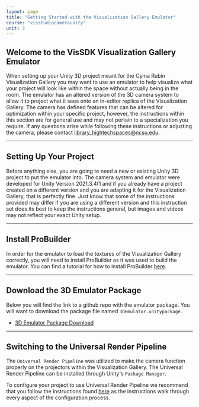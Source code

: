 ```yaml
---
layout: page
title: "Getting Started with the Visualization Gallery Emulator"
course: "visstudiocameraunity"
unit: 3
---
```


## Welcome to the VisSDK Visualization Gallery Emulator

When setting up your Unity 3D project meant for the Cyma Rubin Visualization Gallery you may want to use an emulator to help visualize what your project will look like within the space without actually being in the room. The emulator has an altered version of the 3D camera system to allow it to project what it sees onto an in-editor replica of the Visualization Gallery. The camera has defined features that can be altered for optimization within your specific project, however, the instructions within this section are for general use and may not pertain to a specialization you require. If any questions arise while following these instructions or adjusting the camera, please contact library_hightechspaces@ncsu.edu.

---

## Setting Up Your Project

Before anything else, you are going to need a new or existing Unity 3D project to put the emulator into. The camera system and emulator were developed for Unity Version 2021.3.4f1 and if you already have a project created on a different version and you are adapting it for the Visualization Gallery, that is perfectly fine. Just know that some of the instructions provided may differ if you are using a different version and this instruction set does its best to keep the instructions general, but images and videos may not reflect your exact Unity setup.

---

## Install ProBuilder

In order for the emulator to load the textures of the Visualization Gallery correctly, you will need to install ProBuilder as it was used to build the emulator. You can find a tutorial for how to install ProBuilder [here](https://docs.unity3d.com/Packages/com.unity.probuilder@4.0/manual/installing.html).

---

## Download the 3D Emulator Package

Below you will find the link to a github repo with the emulator package. You will want to download the package file named ```3DEmulator.unitypackage```.

* [3D Emulator Package Download](https://go.ncsu.edu/vissdkunitygithub_emulator)

---

## Switching to the Universal Render Pipeline

The ```Universal Render Pipeline``` was utilized to make the camera function properly on the projectors within the Visualization Gallery. The Universal Render Pipeline can be installed through Unity's ```Package Manager```.

To configure your project to use Universal Render Pipeline we recommend that you follow the instructions found [here](https://www.tomstephensondeveloper.co.uk/post/unity-universal-render-pipeline-urp-initial-setup) as the instructions walk through every aspect of the configuration process.
